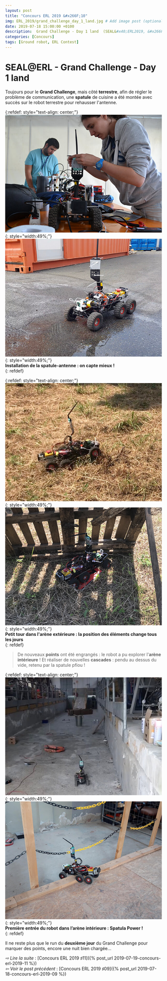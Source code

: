 ```yaml
---
layout: post
title: "Concours ERL 2019 &#x266F;10"
img: ERL_2019/grand_challenge_day_1_land.jpg # Add image post (optional)
date: 2019-07-18 15:00:00 +0100
description:  Grand Challenge - Day 1 land  (SEAL&#x40;ERL2019, &#x266F;10)
categories: [Concours]
tags: [Ground robot, ERL Contest]
---
```



# SEAL&#x40;ERL -  Grand Challenge - Day 1 land 
 
Toujours pour le **Grand Challenge**, mais côté **terrestre**, afin de régler le problème de communication, une **spatule** de cuisine a été montée avec succès sur le robot terrestre pour rehausser l'antenne. 

{:refdef: style="text-align: center;"}
![image](/assets/img/ERL_2019/grand_challenge_land_ready_01.jpg){: style="width:49%;"} ![image](/assets/img/ERL_2019/grand_challenge_land_ready_02.jpg){: style="width:49%;"}<br/> 
**Installation de la spatule-antenne : on capte mieux !**<br/>
{: refdef}

{:refdef: style="text-align: center;"}
![image](/assets/img/ERL_2019/grand_challenge_land_run_01.jpg){: style="width:49%;"} ![image](/assets/img/ERL_2019/grand_challenge_land_run_02.jpg){: style="width:49%;"}<br/> 
**Petit tour dans l'arène extérieure : la position des éléments change tous les jours**<br/>
{: refdef}


> De nouveaux **points** ont été engrangés : le robot a pu explorer l'**arène intérieure** ! Et réaliser de nouvelles **cascades** : pendu au dessus du vide, retenu par la spatule pfiou ! 



{:refdef: style="text-align: center;"}
![image](/assets/img/ERL_2019/grand_challenge_land_run_03.jpg){: style="width:49%;"} ![image](/assets/img/ERL_2019/grand_challenge_land_run_04.jpg){: style="width:49%;"}<br/> 
**Première entrée du robot dans l’arène intérieure : Spatula Power !**<br/>
{: refdef}

Il ne reste plus que le run du **deuxième jour** du Grand Challenge pour marquer des points, encore une nuit bien chargée...



*&#x21E8; Lire la suite* : [Concours ERL 2019 &#x266F;11]({% post_url 2019-07-19-concours-erl-2019-11 %}) <br/>
*&#x21E6; Voir le post précédent* : [Concours ERL 2019 &#x266F;09]({% post_url 2019-07-18-concours-erl-2019-09 %})


<!-- *&#x2192; Découvrir l'édition 2020* : [Concours ERL 2020 &#x266F;O1]({% post_url 2019-07-13-concours-erl-2019-01 %}) -->
<!-- *&#x2192; Revivre l'édition 2019* : [Concours ERL 2019 &#x266F;O1]({% post_url 2019-07-13-concours-erl-2019-01 %}) -->